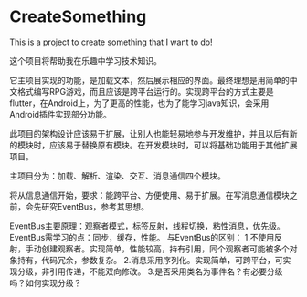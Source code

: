 # CreateSomething
This is a project to create something that I want to do!

这个项目将帮助我在乐趣中学习技术知识。

它主项目实现的功能，是加载文本，然后展示相应的界面。最终理想是用简单的中文格式编写RPG游戏，而且应该是跨平台运行的。实现跨平台的方式主要是flutter，在Android上，为了更高的性能，也为了能学习java知识，会采用Android插件实现部分功能。

此项目的架构设计应该易于扩展，让别人也能轻易地参与开发维护，并且以后有新的模块时，应该易于替换原有模块。在开发模块时，可以将基础功能用于其他扩展项目。

主项目分为：加载、解析、渲染、交互、消息通信四个模块。

将从信息通信开始，要求：能跨平台、方便使用、易于扩展。在写消息通信模块之前，会先研究EventBus，参考其思想。

EventBus主要原理：观察者模式，标签反射，线程切换，粘性消息，优先级。
EventBus需学习的点：同步，缓存，性能。
与EventBus的区别：
1.不使用反射，手动创建观察者。实现简单，性能较高，持有引用，同个观察者可能被多个对象持有，代码冗余，参数复杂。
2.消息采用序列化。实现简单，可跨平台，可实现分级，非引用传递，不能双向修改。
3.是否采用类名为事件名？有必要分级吗？如何实现分级？